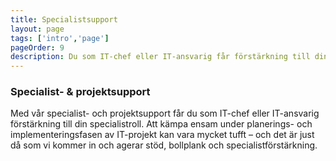 ```yaml
---
title: Specialistsupport
layout: page
tags: ['intro','page']
pageOrder: 9
description: Du som IT-chef eller IT-ansvarig får förstärkning till din specialistroll.
---
```


### Specialist- & projektsupport

Med vår specialist- och projektsupport får du som IT-chef eller IT-ansvarig förstärkning till din specialistroll. 
Att kämpa ensam under planerings- och implementeringsfasen av IT-projekt kan vara mycket tufft – och det är just då som vi kommer in och agerar stöd, bollplank och specialistförstärkning.




